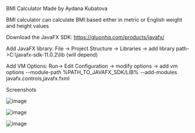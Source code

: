 BMI Calculator Made by Aydana Kubatova

BMI calculator can calculate BMI based either in metric or English weight and height values

Download the JavaFX SDK: https://gluonhq.com/products/javafx/

Add JavaFX library: File -> Project Structure -> Libraries -> add library path->C:\javafx-sdk-11.0.2\lib (will depend)

Add VM Options: Run-> Edit Configuration -> modify options -> add vm options --module-path %PATH_TO_JAVAFX_SDK/LIB% --add-modules javafx.controls,javafx.fxml

Screenshots

![image](https://user-images.githubusercontent.com/95673841/146880134-7dd53693-2184-4aa4-84f4-b2e33903b64b.png)


![image](https://user-images.githubusercontent.com/95673841/146880152-46216d35-4f8c-4930-8fba-78d4ca60a11b.png)


![image](https://user-images.githubusercontent.com/95673841/146880161-230a718d-1e74-46a3-baad-e1266b4a14cf.png)


